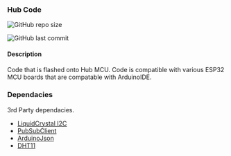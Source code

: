 ### Hub Code
![GitHub repo size](https://img.shields.io/github/repo-size/zyetta/My-RPi_Hub?style=for-the-badge)

![GitHub last commit](https://img.shields.io/github/last-commit/zyetta/My-RPi_Hub)

#### Description
Code that is flashed onto Hub MCU. Code is compatible with various ESP32 MCU boards that are compatable with ArduinoIDE.

### Dependacies
3rd Party dependacies.
- [LiquidCrystal I2C](https://www.arduino.cc/reference/en/libraries/liquidcrystal-i2c/)
- [PubSubClient](https://www.arduino.cc/reference/en/libraries/pubsubclient/)
- [ArduinoJson](https://arduinojson.org/)
- [DHT11](https://www.arduinolibraries.info/libraries/dht-sensor-library)
